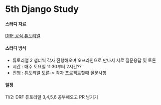 # 5th Django Study

#### 스터디 자료

[DRF 공식 튜토리얼](https://www.django-rest-framework.org/tutorial/1-serialization/#introduction)

#### 스터디 방식

- 튜토리얼 2 챕터씩 각자 진행해오며 오프라인으로 만나서 서로 질문응답 및 토론
- 시간 : 매주 토요일 11:30부터 2시간??
- 진행 : 튜토리얼 토론-> 각자 프로젝트할때 질문사항

#### 일정

11/2: DRF 튜토리얼 3,4,5,6 공부해오고 PR 남기기
